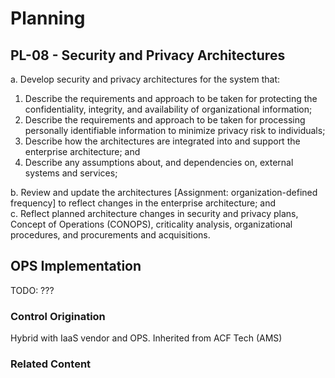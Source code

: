 # Planning
## PL-08 - Security and Privacy Architectures

a. Develop security and privacy architectures for the system that:
1. Describe the requirements and approach to be taken for protecting the confidentiality, integrity, and availability of organizational information;
2. Describe the requirements and approach to be taken for processing personally identifiable information to minimize privacy risk to individuals;
3. Describe how the architectures are integrated into and support the enterprise architecture; and
4. Describe any assumptions about, and dependencies on, external systems and services;

b. Review and update the architectures [Assignment: organization-defined frequency] to reflect changes in the enterprise architecture; and<br />
c. Reflect planned architecture changes in security and privacy plans, Concept of Operations (CONOPS), criticality analysis, organizational procedures, and procurements and acquisitions.

## OPS Implementation

TODO: ???

### Control Origination

Hybrid with IaaS vendor and OPS. Inherited from ACF Tech (AMS)

### Related Content
